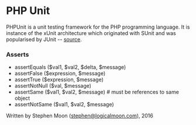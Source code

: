 # PHP Unit

PHPUnit  is a unit testing framework for the PHP programming language. It is
instance of the xUnit architecture which originated with SUnit and was
popularised by JUnit -- [source](https://en.wikipedia.org/wiki/PHPUnit).

### Asserts
* assertEquals ($val1, $val2, $delta, $message)
* assertFalse ($expression, $message)
* assertTrue ($expression, $message)
* assertNotNull ($val, $message)
* assertSame ($val1, $val2, $message) # must be references to same object
* assertNotSame ($val1, $val2, $message)

Written by Stephen Moon (stephen@logicalmoon.com), 2016
